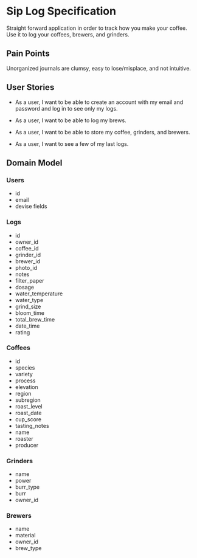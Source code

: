 # Sip Log Specification

Straight forward application in order to track how you make your coffee.
Use it to log your coffees, brewers, and grinders.

## Pain Points
Unorganized journals are clumsy, easy to lose/misplace, and not intuitive. 

## User Stories
- As a user, I want to be able to create an account with my email and password and log in to see only my logs.

- As a user, I want to be able to log my brews.

- As a user, I want to be able to store my coffee, grinders, and brewers.

- As a user, I want to see a few of my last logs.

## Domain Model

### Users
- id
- email
- devise fields

### Logs
- id
- owner_id
- coffee_id
- grinder_id
- brewer_id
- photo_id
- notes
- filter_paper
- dosage
- water_temperature
- water_type
- grind_size
- bloom_time
- total_brew_time
- date_time
- rating

### Coffees
- id
- species
- variety
- process
- elevation
- region
- subregion
- roast_level
- roast_date
- cup_score
- tasting_notes
- name
- roaster
- producer

### Grinders
- name
- power
- burr_type
- burr
- owner_id

### Brewers
- name
- material
- owner_id
- brew_type
